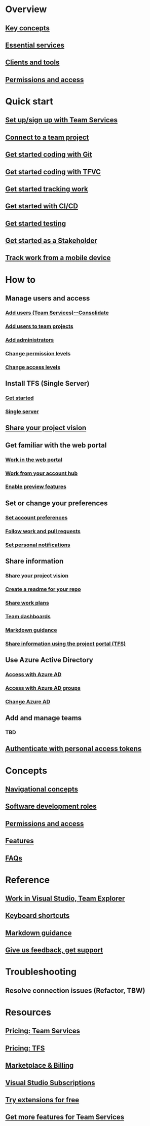 # Overview  
## [Key concepts](concepts.md)
## [Essential services](services.md)
## [Clients and tools](tools.md)
## [Permissions and access](setup-admin/permissions-access.md) 


# Quick start
## [Set up/sign up with Team Services](setup-admin/team-services/sign-up-for-visual-studio-team-services.md)
## [Connect to a team project](connect/connect-team-projects.md)  
## [Get started coding with Git](../git/gitquickstart.md)
## [Get started coding with TFVC](../tfvc/share-your-code-in-tfvc-vs.md)
## [Get started tracking work](work/agile-project-management.md)
## [Get started with CI/CD](build/get-started/ci-cd-part-1.md)
## [Get started testing](test/index.md)  
## [Get started as a Stakeholder](work/connect/work-as-a-stakeholder.md)
## [Track work from a mobile device](collaborate/mobile-work.md)

# How to
## Manage users and access 
### [Add users (Team Services)--Consolidate](setup-admin/team-services/add-account-users-assign-access-levels-team-services.md) 
### [Add users to team projects](setup-admin/add-users.md)
### [Add administrators](setup-admin/add-administrator-tfs.md)
### [Change permission levels](setup-admin/tfs/admin/change-permission-levels.md)
### [Change access levels](work/connect/change-access-levels.md)

## Install TFS (Single Server)
### [Get started](setup-admin/tfs/install/get-started.md)
### [Single server](setup-admin/tfs/install/single-server.md)

## [Share your project vision](collaborate/project-vision-status.md)

## Get familiar with the web portal 
### [Work in the web portal](connect/work-web-portal.md)
### [Work from your account hub](connect/account-home-pages.md)
### [Enable preview features](collaborate/preview-features.md)

## Set or change your preferences
### [Set account preferences](setup-admin/account-preferences.md)
### [Follow work and pull requests](collaborate/follow-work-items.md)
### [Set personal notifications](manage-personal-notifications.md)

## Share information
### [Share your project vision](collaborate/project-vision-status.md)   
### [Create a readme for your repo](https://review.docs.microsoft.com/en-us/team-services/git/create-a-readme?toc=/team-services/connect/toc.json)
### [Share work plans](https://review.docs.microsoft.com/en-us/team-services/work/track/share-plans?toc=/team-services/connect/toc.json)
### [Team dashboards](https://review.docs.microsoft.com/en-us/team-services/report/dashboards?toc=/team-services/connect/toc.json)
### [Markdown guidance](https://review.docs.microsoft.com/en-us/team-services/reference/markdown-guidance?toc=/team-services/connect/toc.json)
### [Share information using the project portal (TFS)](https://review.docs.microsoft.com/en-us/team-services/report/sharepoint-dashboards/share-information-using-the-project-portal?toc=/team-services/connect/toc.json)

## Use Azure Active Directory 
### [Access with Azure AD](setup-admin/team-services/manage-organization-access-for-your-account-vs.md)
### [Access with Azure AD groups](setup-admin/team-services/manage-azure-active-directory-groups-visual-studio-team-services.md)
### [Change Azure AD](setup-admin/team-services/change-azure-active-directory-team-services-account.md)
 

## Add and manage teams 
### TBD

## [Authenticate with personal access tokens](setup-admin/team-services/use-personal-access-tokens-to-authenticate.md)


# Concepts
## [Navigational concepts](connect/work-web-portal.md)
## [Software development roles](roles.md)  
## [Permissions and access](setup-admin/permissions-access.md)
## [Features](alm-devops-features.md)
## [FAQs](faqs.md)

# Reference
## [Work in Visual Studio, Team Explorer](connect/work-team-explorer.md)
## [Keyboard shortcuts](reference/keyboard-shortcuts.md)
## [Markdown guidance](reference/markdown-guidance.md)
## [Give us feedback, get support](provide-feedback.md)

# Troubleshooting
## Resolve connection issues (Refactor, TBW)

# Resources
## [Pricing: Team Services](https://www.visualstudio.com/team-services/pricing/)
## [Pricing: TFS](https://www.visualstudio.com/team-services/tfs-pricing/)
## [Marketplace & Billing](marketplace/overview.md)
## [Visual Studio Subscriptions](marketplace/vs-subscriptions/buy-vs-subscriptions.md)
## [Try extensions for free](setup-admin/team-services/try-additional-features-vs.md)
## [Get more features for Team Services](marketplace/get-vsts-extensions.md)
